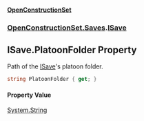 #### [OpenConstructionSet](index.md 'index')
### [OpenConstructionSet.Saves](index.md#OpenConstructionSet_Saves 'OpenConstructionSet.Saves').[ISave](Ctkxwo+aKH6hcxhzKw7nag.md 'OpenConstructionSet.Saves.ISave')
## ISave.PlatoonFolder Property
Path of the [ISave](Ctkxwo+aKH6hcxhzKw7nag.md 'OpenConstructionSet.Saves.ISave')'s platoon folder.  
```csharp
string PlatoonFolder { get; }
```
#### Property Value
[System.String](https://docs.microsoft.com/en-us/dotnet/api/System.String 'System.String')

